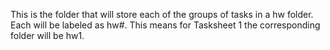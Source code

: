 This is the folder that will store each of the groups of tasks in a hw folder. Each will be labeled as hw#. This means for Tasksheet 1 the corresponding folder will be hw1. 
